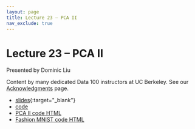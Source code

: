 ```yaml
---
layout: page
title: Lecture 23 – PCA II
nav_exclude: true
---
```


# Lecture 23 – PCA II

Presented by Dominic Liu

Content by many dedicated Data 100 instructors at UC Berkeley. See our [Acknowledgments](../../acks) page.

- [slides](https://docs.google.com/presentation/d/1NOJWDZYstZ6D_u7zeLnH0f09_1_QU5zr_83h9lPcD-o/edit?usp=sharing){:target="_blank"}
- [code](http://data100-jl4.datahub.berkeley.edu/hub/user-redirect/git-pull?repo=https%3A%2F%2Fgithub.com%2FDS-100%2Fsu23-materials&branch=main&urlpath=lab%2Ftree%2Fsu23-materials%2Flec%2Flec23)
- [PCA II code HTML](../../resources/assets/lectures/lec23/lec23-votes.html)
- [Fashion MNIST code HTML](../../resources/assets/lectures/lec23/lec23-fashion-mnist.html)
<!-- - [recording](https://bcourses.berkeley.edu/courses/1525605/pages/lecture-23-pca-ii) -->
